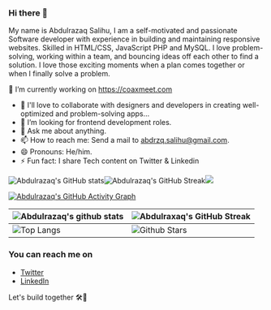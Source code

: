 ### Hi there 👋

My name is Abdulrazaq Salihu,
I am a self-motivated and passionate Software developer with experience in building and maintaining responsive websites. Skilled in HTML/CSS, JavaScript PHP and MySQL. I love problem-solving, working within a team, and bouncing ideas off each other to find a solution. I love those exciting moments when a plan comes together or when I finally solve a problem.


🔭 I’m currently working on https://coaxmeet.com
<!-- - 🌱 I’m currently learning Next JS... -->
- 👯 I'll love to collaborate with designers and developers in creating well-optimized and problem-solving apps...
- 🤔 I’m looking for frontend development roles.
- 💬 Ask me about anything.
- 📫 How to reach me: Send a mail to abdrzq.salihu@gmail.com.
- 😄 Pronouns: He/him.
- ⚡ Fun fact: I share Tech content on Twitter & Linkedin

<!--[![Abdulrazaq's GitHub stats]
(https://github-readme-stats.vercel.app/api?username=abdrzqsalihu)](https://github.com/abdrzqsalihu/github-readme-stats)-->


![Abdulrazaq's GitHub stats](https://github-readme-stats.vercel.app/api?username=abdrzqsalihu&show_icons=true&theme=cobalt)![Abdulrazaq's GitHub Streak](https://github-readme-streak-stats.herokuapp.com/?user=abdrzqsalihu&theme=cobalt)<img src = "https://github-readme-stats.vercel.app/api/top-langs/?username=abdrzqsalihu&title_color=47ff78&text_color=efefed&icon_color=47ff78&bg_color=0b0b0c&line_height=27">


[![Abdulrazaq's GitHub Activity Graph](https://activity-graph.herokuapp.com/graph?username=abdrzqsalihu&theme=cobalt)](https://git.io/praveenscience)

| ![Abdulrazaq's github stats](https://github-readme-stats.vercel.app/api?username=abdrzqsalihu&show_icons=true&theme=tokyonight) | ![Abdulraxaq's GitHub Streak](https://github-readme-streak-stats.herokuapp.com/?user=abdrzqsalihu&theme=cobalt) |
| --- | --- |
| ![Top Langs](https://github-readme-stats.vercel.app/api/top-langs/?username=abdrzqsalihu&theme=cobalt) | ![Github Stars](https://github-readme-stats.vercel.app/api?username=abdrzqsalihu&show_icons=true&locale=en&count_private=true&hide_rank=true&custom_title=My%20GitHub%20Stats&disable_animations=true&theme=cobalt) |



### You can reach me on
- [Twitter](https://twitter.com/abdrzqsalihu)
- [LinkedIn](https://www.linkedin.com/in/abdrzqsalihu/)

Let's build together 🛠🚀 
